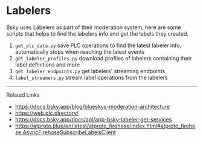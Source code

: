 # Labelers

Bsky uses Labelers as part of their moderation system, here are some scripts that helps to find the labelers info and get the labels they created.


1. `get_plc_data.py` save PLC operations to find the latest labeler info, automatically stops when reaching the latest events
2. `get_labeler_profiles.py` download profiles of labelers containing their label definitions and more
3. `get_labeler_endpoints.py` get labelers' streaming endpoints
4. `label_streamers.py` stream label operations from the labelers

----

Related Links
- https://docs.bsky.app/blog/blueskys-moderation-architecture
- https://web.plc.directory/
- https://docs.bsky.app/docs/api/app-bsky-labeler-get-services
- https://atproto.blue/en/latest/atproto_firehose/index.html#atproto_firehose.AsyncFirehoseSubscribeLabelsClient